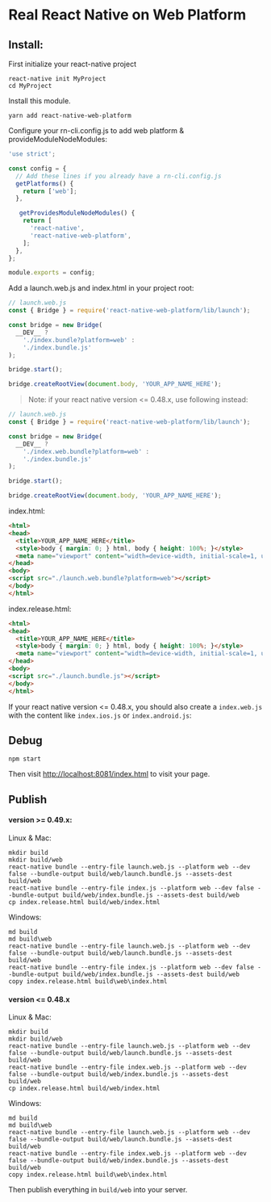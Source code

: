 # Real React Native on Web Platform

## Install:

First initialize your react-native project

```shell
react-native init MyProject
cd MyProject
```

Install this module.

```shell
yarn add react-native-web-platform
```

Configure your rn-cli.config.js to add web platform & provideModuleNodeModules:

```javascript
'use strict';

const config = {
  // Add these lines if you already have a rn-cli.config.js
  getPlatforms() {
    return ['web'];
  },

   getProvidesModuleNodeModules() {
    return [
      'react-native',
      'react-native-web-platform',
    ];
  },
};

module.exports = config;
```

Add a launch.web.js and index.html in your project root:

```javascript
// launch.web.js
const { Bridge } = require('react-native-web-platform/lib/launch');

const bridge = new Bridge(
  __DEV__ ?
    './index.bundle?platform=web' :
    './index.bundle.js'
);

bridge.start();

bridge.createRootView(document.body, 'YOUR_APP_NAME_HERE');
```

> Note: if your react native version <= 0.48.x, use following instead:

```javascript
// launch.web.js
const { Bridge } = require('react-native-web-platform/lib/launch');

const bridge = new Bridge(
  __DEV__ ?
    './index.web.bundle?platform=web' :
    './index.bundle.js'
);

bridge.start();

bridge.createRootView(document.body, 'YOUR_APP_NAME_HERE');
```

index.html:

```html
<html>
<head>
  <title>YOUR_APP_NAME_HERE</title>
  <style>body { margin: 0; } html, body { height: 100%; }</style>
  <meta name="viewport" content="width=device-width, initial-scale=1, user-scalable=no">
</head>
<body>
<script src="./launch.web.bundle?platform=web"></script>
</body>
</html>
```

index.release.html:

```html
<html>
<head>
  <title>YOUR_APP_NAME_HERE</title>
  <style>body { margin: 0; } html, body { height: 100%; }</style>
  <meta name="viewport" content="width=device-width, initial-scale=1, user-scalable=no">
</head>
<body>
<script src="./launch.bundle.js"></script>
</body>
</html>
```

If your react native version <= 0.48.x, you should also create a `index.web.js` with the content like `index.ios.js` or `index.android.js`:

## Debug

```shell
npm start
```

Then visit [http://localhost:8081/index.html](http://localhost:8081/index.html) to visit your page.

## Publish

#### version >= 0.49.x:

Linux & Mac:

```shell
mkdir build
mkdir build/web
react-native bundle --entry-file launch.web.js --platform web --dev false --bundle-output build/web/launch.bundle.js --assets-dest build/web
react-native bundle --entry-file index.js --platform web --dev false --bundle-output build/web/index.bundle.js --assets-dest build/web
cp index.release.html build/web/index.html
```

Windows: 

```shell
md build
md build\web
react-native bundle --entry-file launch.web.js --platform web --dev false --bundle-output build/web/launch.bundle.js --assets-dest build/web
react-native bundle --entry-file index.js --platform web --dev false --bundle-output build/web/index.bundle.js --assets-dest build/web
copy index.release.html build\web\index.html
```

#### version <= 0.48.x

Linux & Mac:

```shell
mkdir build
mkdir build/web
react-native bundle --entry-file launch.web.js --platform web --dev false --bundle-output build/web/launch.bundle.js --assets-dest build/web
react-native bundle --entry-file index.web.js --platform web --dev false --bundle-output build/web/index.bundle.js --assets-dest build/web
cp index.release.html build/web/index.html
```

Windows: 

```shell
md build
md build\web
react-native bundle --entry-file launch.web.js --platform web --dev false --bundle-output build/web/launch.bundle.js --assets-dest build/web
react-native bundle --entry-file index.web.js --platform web --dev false --bundle-output build/web/index.bundle.js --assets-dest build/web
copy index.release.html build\web\index.html
```

Then publish everything in `build/web` into your server.
